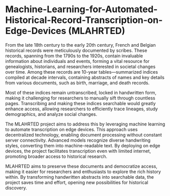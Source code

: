 # Machine-Learning-for-Automated-Historical-Record-Transcription-on-Edge-Devices (MLAHRTED)
From the late 18th century to the early 20th century, French and Belgian historical records were meticulously documented by scribes. These records, spanning from the 1790s to the 1920s, contain invaluable information about individuals and events, forming a vital resource for genealogists, historians, and researchers interested in societal changes over time. Among these records are 10-year tables—summarized indices compiled at decade intervals, containing abstracts of names and key details from various documents, such as birth, marriage, and death records.

Most of these indices remain untranscribed, locked in handwritten form, making it challenging for researchers to manually sift through countless pages. Transcribing and making these indices searchable would greatly enhance access, allowing researchers to efficiently trace lineages, study demographics, and analyze social changes.

The MLAHRTED project aims to address this by leveraging machine learning to automate transcription on edge devices. This approach uses decentralized technology, enabling document processing without constant server connectivity. Advanced models recognize diverse handwriting styles, converting them into machine-readable text. By deploying on edge devices, the project facilitates transcription even with limited internet, promoting broader access to historical research.

MLAHRTED aims to preserve these documents and democratize access, making it easier for researchers and enthusiasts to explore the rich history within. By transforming handwritten abstracts into searchable data, the project saves time and effort, opening new possibilities for historical discovery.

